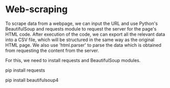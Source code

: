 # Web-scraping
To scrape data from a webpage, we can input the URL and use Python's BeautifulSoup and requests module to request the server for the page's HTML code. After execution of the code, we can export all the relevant data into a CSV file, which will be structured in the same way as the original HTML page. We also use 'html.parser' to parse the data which is obtained from requesting the content from the server.

For this, we need to install requests and BeautifulSoup modules.

pip install requests

pip install beautifulsoup4
